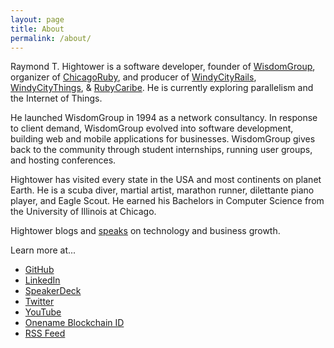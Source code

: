 ```yaml
---
layout: page
title: About
permalink: /about/
---
```


Raymond T. Hightower is a software developer, founder of [WisdomGroup](http://wisdomgroup.com), organizer of [ChicagoRuby](http://chicagoruby.org), and producer of [WindyCityRails](http://windycityrails.org), [WindyCityThings](http://windycitythings.com), & [RubyCaribe](http://rubycaribe.com). He is currently exploring parallelism and the Internet of Things.

He launched WisdomGroup in 1994 as a network consultancy. In response to client demand, WisdomGroup evolved into software development, building web and mobile applications for businesses. WisdomGroup gives back to the community through student internships, running user groups, and hosting conferences.

Hightower has visited every state in the USA and most continents on planet Earth. He is a scuba diver, martial artist, marathon runner, dilettante piano player, and Eagle Scout. He earned his Bachelors in Computer Science from the University of Illinois at Chicago.

Hightower blogs and [speaks](/speaking) on technology and business growth.

Learn more at...

* [GitHub](http://github.com/rayhightower)
* [LinkedIn](http://linkedin.com/in/rayhightower)
* [SpeakerDeck](http://speakerdeck.com/rayhightower)
* [Twitter](http://twitter.com/rayhightower)
* [YouTube](http://youtube.com/wisdomgroupvideo)
* [Onename Blockchain ID](https://onename.com/rayhightower)
* [RSS Feed](/atom.xml)
